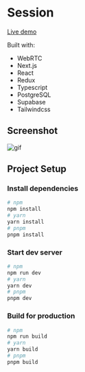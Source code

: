 # Session

[Live demo](https://session.alkimcaner.com/)

Built with:

- WebRTC
- Next.js
- React
- Redux
- Typescript
- PostgreSQL
- Supabase
- Tailwindcss

## Screenshot

![gif](https://github.com/alkimcaner/portfolio/blob/main/public/assets/session.jpg)

## Project Setup

### Install dependencies

```bash
# npm
npm install
# yarn
yarn install
# pnpm
pnpm install
```

### Start dev server

```bash
# npm
npm run dev
# yarn
yarn dev
# pnpm
pnpm dev
```

### Build for production

```bash
# npm
npm run build
# yarn
yarn build
# pnpm
pnpm build
```
